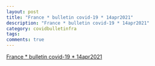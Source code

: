 ```yaml
---
layout: post
title: "France * bulletin covid-19 * 14apr2021"
description: "France * bulletin covid-19 * 14apr2021"
category: covidbulletinfra
tags: 
comments: true
---
```


[France * bulletin covid-19 * 14apr2021](https://bit.ly/fra-c19-bulletin)
